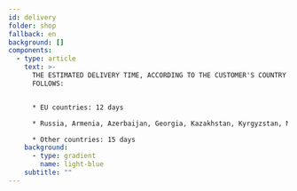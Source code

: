 ```yaml
---
id: delivery
folder: shop
fallback: en
background: []
components:
  - type: article
    text: >-
      THE ESTIMATED DELIVERY TIME, ACCORDING TO THE CUSTOMER'S COUNTRY AS
      FOLLOWS:


      * EU countries: 12 days

      * Russia, Armenia, Azerbaijan, Georgia, Kazakhstan, Kyrgyzstan, Moldova, Tajikistan, Turkmenistan, Ukraine, Uzbekistan: 19 days

      * Other countries: 15 days
    background:
      - type: gradient
        name: light-blue
    subtitle: ""
---
```

